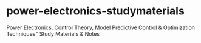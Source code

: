 # power-electronics-studymaterials
Power Electronics, Control Theory, Model Predictive Control &amp; Optimization Techniques" Study Materials &amp; Notes
